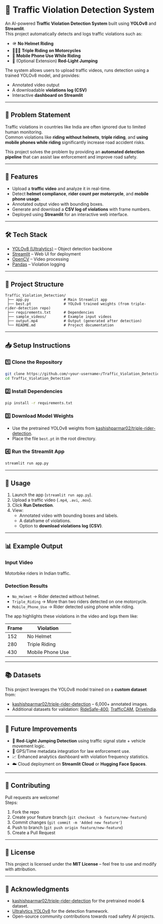 # 🚦 Traffic Violation Detection System

An AI-powered **Traffic Violation Detection System** built using **YOLOv8** and **Streamlit**.  
This project automatically detects and logs traffic violations such as:

- 🪖 **No Helmet Riding**
- 👨‍👩‍👦 **Triple Riding on Motorcycles**
- 📱 **Mobile Phone Use While Riding**
- 🚥 (Optional Extension) **Red-Light Jumping**

The system allows users to upload traffic videos, runs detection using a trained YOLOv8 model, and provides:
- Annotated video output
- A downloadable **violations log (CSV)**
- Interactive **dashboard on Streamlit**

---

## 📌 Problem Statement
Traffic violations in countries like India are often ignored due to limited human monitoring.  
Common violations like **riding without helmets**, **triple riding**, and **using mobile phones while riding** significantly increase road accident risks.  

This project solves the problem by providing an **automated detection pipeline** that can assist law enforcement and improve road safety.

---

## 🎯 Features
- Upload a **traffic video** and analyze it in real-time.
- Detect **helmet compliance**, **rider count per motorcycle**, and **mobile phone usage**.
- Annotated output video with bounding boxes.
- Generate and download a **CSV log of violations** with frame numbers.
- Deployed using **Streamlit** for an interactive web interface.

---

## 🛠 Tech Stack
- [YOLOv8 (Ultralytics)](https://github.com/ultralytics/ultralytics) – Object detection backbone
- [Streamlit](https://streamlit.io/) – Web UI for deployment
- [OpenCV](https://opencv.org/) – Video processing
- [Pandas](https://pandas.pydata.org/) – Violation logging

---

## 📂 Project Structure
```
Traffic_Violation_Detection/
 ├── app.py                # Main Streamlit app
 ├── best.pt               # YOLOv8 trained weights (from triple-rider-detection repo)
 ├── requirements.txt      # Dependencies
 ├── sample_videos/        # Example input videos
 ├── output.mp4            # Output (generated after detection)
 └── README.md             # Project documentation
```

---

## 📥 Setup Instructions

### 1️⃣ Clone the Repository
```bash
git clone https://github.com/<your-username>/Traffic_Violation_Detection.git
cd Traffic_Violation_Detection
```

### 2️⃣ Install Dependencies
```bash
pip install -r requirements.txt
```

### 3️⃣ Download Model Weights
- Use the pretrained YOLOv8 weights from [kashishparmar02/triple-rider-detection](https://github.com/kashishparmar02/triple-rider-detection).  
- Place the file `best.pt` in the root directory.

### 4️⃣ Run the Streamlit App
```bash
streamlit run app.py
```

---

## 🚀 Usage
1. Launch the app (`streamlit run app.py`).
2. Upload a traffic video (`.mp4`, `.avi`, `.mov`).
3. Click **Run Detection**.
4. View:
   - Annotated video with bounding boxes and labels.
   - A dataframe of violations.
   - Option to **download violations log (CSV)**.

---

## 📊 Example Output
### Input Video
Motorbike riders in Indian traffic.

### Detection Results
- `No_Helmet` → Rider detected without helmet.  
- `Triple_Riding` → More than two riders detected on one motorcycle.  
- `Mobile_Phone_Use` → Rider detected using phone while riding.  

The app highlights these violations in the video and logs them like:

| Frame | Violation          |
|-------|--------------------|
| 152   | No Helmet          |
| 280   | Triple Riding      |
| 430   | Mobile Phone Use   |

---

## 📚 Datasets
This project leverages the YOLOv8 model trained on a **custom dataset** from:
- [kashishparmar02/triple-rider-detection](https://github.com/kashishparmar02/triple-rider-detection) – 6,000+ annotated images.
- Additional datasets for validation: [RideSafe-400](https://arxiv.org/html/2503.00428v1), [TrafficCAM](https://arxiv.org/abs/2211.09620), [DriveIndia](https://arxiv.org/abs/2507.19912).

---

## 🔮 Future Improvements
- 🚥 **Red-Light Jumping Detection** using traffic signal state + vehicle movement logic.
- 📍 GPS/Time metadata integration for law enforcement use.
- 📈 Enhanced analytics dashboard with violation frequency statistics.
- ☁️ Cloud deployment on **Streamlit Cloud** or **Hugging Face Spaces**.

---

## 🤝 Contributing
Pull requests are welcome!  
Steps:
1. Fork the repo
2. Create your feature branch (`git checkout -b feature/new-feature`)
3. Commit changes (`git commit -m 'Added new feature'`)
4. Push to branch (`git push origin feature/new-feature`)
5. Create a Pull Request

---

## 📜 License
This project is licensed under the **MIT License** – feel free to use and modify with attribution.

---

## 🙌 Acknowledgments
- [kashishparmar02/triple-rider-detection](https://github.com/kashishparmar02/triple-rider-detection) for the pretrained model & dataset.
- [Ultralytics YOLOv8](https://github.com/ultralytics/ultralytics) for the detection framework.
- Open-source community contributions towards road safety AI projects.
